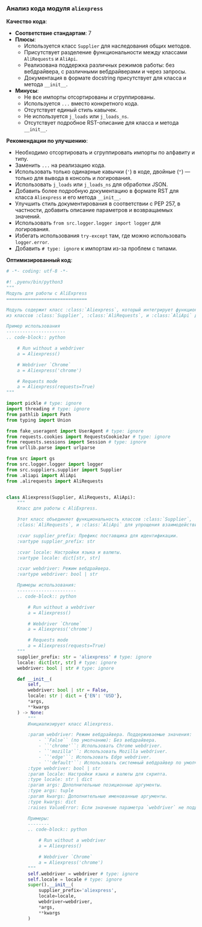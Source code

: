 ### Анализ кода модуля `aliexpress`

**Качество кода**:
- **Соответствие стандартам**: 7
- **Плюсы**:
    -  Используется класс `Supplier` для наследования общих методов.
    -  Присутствует разделение функциональности между классами `AliRequests` и `AliApi`.
    -  Реализована поддержка различных режимов работы: без вебдрайвера, с различными вебдрайверами и через запросы.
    -  Документация в формате docstring присутствует для класса и метода `__init__`.
- **Минусы**:
    -  Не все импорты отсортированы и сгруппированы.
    -  Используется `...` вместо конкретного кода.
    -  Отсутствует единый стиль кавычек.
    -  Не используется `j_loads` или `j_loads_ns`.
    -  Отсутствует подробное RST-описание для класса и метода `__init__`.

**Рекомендации по улучшению**:
- Необходимо отсортировать и сгруппировать импорты по алфавиту и типу.
- Заменить `...` на реализацию кода.
- Использовать только одинарные кавычки (`'`) в коде, двойные (`"`) — только для вывода в консоль и логирования.
- Использовать `j_loads` или `j_loads_ns` для обработки JSON.
- Добавить более подробную документацию в формате RST для класса `Aliexpress` и его метода `__init__`.
- Улучшить стиль документирования в соответствии с PEP 257, в частности, добавить описание параметров и возвращаемых значений.
- Использовать `from src.logger.logger import logger` для логирования.
- Избегать использования `try-except` там, где можно использовать `logger.error`.
- Добавить  `# type: ignore` к импортам из-за проблем с типами.

**Оптимизированный код**:
```python
# -*- coding: utf-8 -*-

#! .pyenv/bin/python3
"""
Модуль для работы с AliExpress
==============================

Модуль содержит класс :class:`Aliexpress`, который интегрирует функциональность
из классов :class:`Supplier`, :class:`AliRequests`, и :class:`AliApi` для работы с AliExpress.

Пример использования
----------------------
.. code-block:: python

    # Run without a webdriver
    a = Aliexpress()

    # Webdriver `Chrome`
    a = Aliexpress('chrome')

    # Requests mode
    a = Aliexpress(requests=True)
"""

import pickle # type: ignore
import threading # type: ignore
from pathlib import Path
from typing import Union

from fake_useragent import UserAgent # type: ignore
from requests.cookies import RequestsCookieJar # type: ignore
from requests.sessions import Session # type: ignore
from urllib.parse import urlparse

from src import gs
from src.logger.logger import logger
from src.suppliers.supplier import Supplier
from .aliapi import AliApi
from .alirequests import AliRequests


class Aliexpress(Supplier, AliRequests, AliApi):
    """
    Класс для работы с AliExpress.

    Этот класс объединяет функциональность классов :class:`Supplier`,
    :class:`AliRequests`, и :class:`AliApi` для упрощения взаимодействия с AliExpress.

    :cvar supplier_prefix: Префикс поставщика для идентификации.
    :vartype supplier_prefix: str

    :cvar locale: Настройки языка и валюты.
    :vartype locale: dict[str, str]

    :cvar webdriver: Режим вебдрайвера.
    :vartype webdriver: bool | str

    Примеры использования:
    ----------------------
    .. code-block:: python

        # Run without a webdriver
        a = Aliexpress()

        # Webdriver `Chrome`
        a = Aliexpress('chrome')

        # Requests mode
        a = Aliexpress(requests=True)
    """
    supplier_prefix: str = 'aliexpress' # type: ignore
    locale: dict[str, str] # type: ignore
    webdriver: bool | str # type: ignore

    def __init__(
        self,
        webdriver: bool | str = False,
        locale: str | dict = {'EN': 'USD'},
        *args,
        **kwargs
    ) -> None:
        """
        Инициализирует класс Aliexpress.

        :param webdriver: Режим вебдрайвера. Поддерживаемые значения:
            - ``False`` (по умолчанию): Без вебдрайвера.
            - ``'chrome'``: Использовать Chrome webdriver.
            - ``'mozilla'``: Использовать Mozilla webdriver.
            - ``'edge'``: Использовать Edge webdriver.
            - ``'default'``: Использовать системный вебдрайвер по умолчанию.
        :type webdriver: bool | str
        :param locale: Настройки языка и валюты для скрипта.
        :type locale: str | dict
        :param args: Дополнительные позиционные аргументы.
        :type args: tuple
        :param kwargs: Дополнительные именованные аргументы.
        :type kwargs: dict
        :raises ValueError: Если значение параметра `webdriver` не поддерживается.

        Примеры:
        --------
        .. code-block:: python

            # Run without a webdriver
            a = Aliexpress()

            # Webdriver `Chrome`
            a = Aliexpress('chrome')
        """
        self.webdriver = webdriver # type: ignore
        self.locale = locale # type: ignore
        super().__init__(
            supplier_prefix='aliexpress',
            locale=locale,
            webdriver=webdriver,
            *args,
            **kwargs
        )